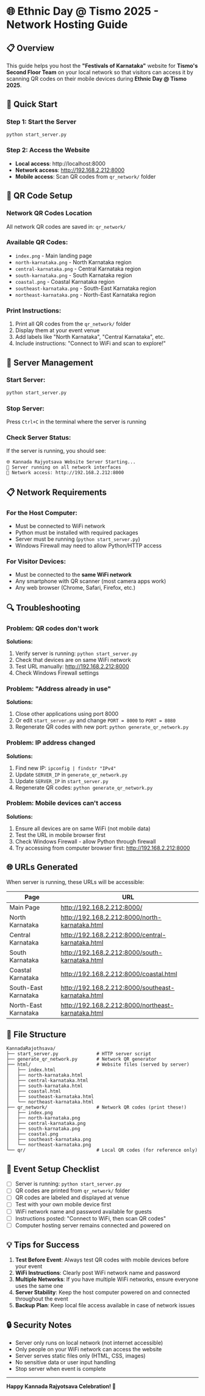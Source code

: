 # 🌐 Ethnic Day @ Tismo 2025 - Network Hosting Guide

## 📋 Overview
This guide helps you host the **"Festivals of Karnataka"** website for **Tismo's Second Floor Team** on your local network so that visitors can access it by scanning QR codes on their mobile devices during **Ethnic Day @ Tismo 2025**.

## 🚀 Quick Start

### Step 1: Start the Server
```bash
python start_server.py
```

### Step 2: Access the Website
- **Local access**: http://localhost:8000
- **Network access**: http://192.168.2.212:8000
- **Mobile access**: Scan QR codes from `qr_network/` folder

## 📱 QR Code Setup

### Network QR Codes Location
All network QR codes are saved in: `qr_network/`

### Available QR Codes:
- `index.png` - Main landing page
- `north-karnataka.png` - North Karnataka region
- `central-karnataka.png` - Central Karnataka region  
- `south-karnataka.png` - South Karnataka region
- `coastal.png` - Coastal Karnataka region
- `southeast-karnataka.png` - South-East Karnataka region
- `northeast-karnataka.png` - North-East Karnataka region

### Print Instructions:
1. Print all QR codes from the `qr_network/` folder
2. Display them at your event venue
3. Add labels like "North Karnataka", "Central Karnataka", etc.
4. Include instructions: "Connect to WiFi and scan to explore!"

## 🔧 Server Management

### Start Server:
```bash
python start_server.py
```

### Stop Server:
Press `Ctrl+C` in the terminal where the server is running

### Check Server Status:
If the server is running, you should see:
```
🌐 Kannada Rajyotsava Website Server Starting...
📡 Server running on all network interfaces
🔗 Network access: http://192.168.2.212:8000
```

## 📋 Network Requirements

### For the Host Computer:
- Must be connected to WiFi network
- Python must be installed with required packages
- Server must be running (`python start_server.py`)
- Windows Firewall may need to allow Python/HTTP access

### For Visitor Devices:
- Must be connected to the **same WiFi network**
- Any smartphone with QR scanner (most camera apps work)
- Any web browser (Chrome, Safari, Firefox, etc.)

## 🔍 Troubleshooting

### Problem: QR codes don't work
**Solutions:**
1. Verify server is running: `python start_server.py`
2. Check that devices are on same WiFi network
3. Test URL manually: http://192.168.2.212:8000
4. Check Windows Firewall settings

### Problem: "Address already in use"
**Solutions:**
1. Close other applications using port 8000
2. Or edit `start_server.py` and change `PORT = 8000` to `PORT = 8080`
3. Regenerate QR codes with new port: `python generate_qr_network.py`

### Problem: IP address changed
**Solutions:**
1. Find new IP: `ipconfig | findstr "IPv4"`
2. Update `SERVER_IP` in `generate_qr_network.py`
3. Update `SERVER_IP` in `start_server.py`  
4. Regenerate QR codes: `python generate_qr_network.py`

### Problem: Mobile devices can't access
**Solutions:**
1. Ensure all devices are on same WiFi (not mobile data)
2. Test the URL in mobile browser first
3. Check Windows Firewall - allow Python through firewall
4. Try accessing from computer browser first: http://192.168.2.212:8000

## 🌐 URLs Generated

When server is running, these URLs will be accessible:

| Page | URL |
|------|-----|
| Main Page | http://192.168.2.212:8000/ |
| North Karnataka | http://192.168.2.212:8000/north-karnataka.html |
| Central Karnataka | http://192.168.2.212:8000/central-karnataka.html |
| South Karnataka | http://192.168.2.212:8000/south-karnataka.html |
| Coastal Karnataka | http://192.168.2.212:8000/coastal.html |
| South-East Karnataka | http://192.168.2.212:8000/southeast-karnataka.html |
| North-East Karnataka | http://192.168.2.212:8000/northeast-karnataka.html |

## 📁 File Structure

```
KannadaRajothsava/
├── start_server.py              # HTTP server script
├── generate_qr_network.py       # Network QR generator
├── html/                        # Website files (served by server)
│   ├── index.html
│   ├── north-karnataka.html
│   ├── central-karnataka.html
│   ├── south-karnataka.html
│   ├── coastal.html
│   ├── southeast-karnataka.html
│   └── northeast-karnataka.html
├── qr_network/                  # Network QR codes (print these!)
│   ├── index.png
│   ├── north-karnataka.png
│   ├── central-karnataka.png
│   ├── south-karnataka.png
│   ├── coastal.png
│   ├── southeast-karnataka.png
│   └── northeast-karnataka.png
└── qr/                          # Local QR codes (for reference only)
```

## 🎯 Event Setup Checklist

- [ ] Server is running: `python start_server.py`
- [ ] QR codes are printed from `qr_network/` folder
- [ ] QR codes are labeled and displayed at venue
- [ ] Test with your own mobile device first
- [ ] WiFi network name and password available for guests
- [ ] Instructions posted: "Connect to WiFi, then scan QR codes"
- [ ] Computer hosting server remains connected and powered on

## 💡 Tips for Success

1. **Test Before Event**: Always test QR codes with mobile devices before your event
2. **WiFi Instructions**: Clearly post WiFi network name and password
3. **Multiple Networks**: If you have multiple WiFi networks, ensure everyone uses the same one
4. **Server Stability**: Keep the host computer powered on and connected throughout the event
5. **Backup Plan**: Keep local file access available in case of network issues

## 🔒 Security Notes

- Server only runs on local network (not internet accessible)
- Only people on your WiFi network can access the website
- Server serves static files only (HTML, CSS, images)
- No sensitive data or user input handling
- Stop server when event is complete

---

**Happy Kannada Rajyotsava Celebration! 🎉**